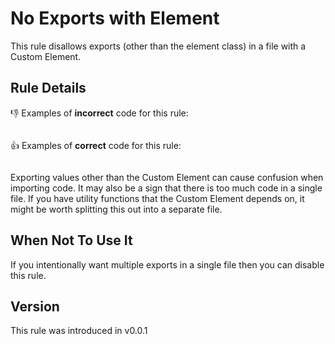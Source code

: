 # No Exports with Element

This rule disallows exports (other than the element class) in a file with a Custom Element.

## Rule Details

👎 Examples of **incorrect** code for this rule:

```js
```

👍 Examples of **correct** code for this rule:

```js
```

Exporting values other than the Custom Element can cause confusion when importing code. It may also be a sign that there is too much code in a single file. If you have utility functions that the Custom Element depends on, it might be worth splitting this out into a separate file.

## When Not To Use It

If you intentionally want multiple exports in a single file then you can disable this rule.

## Version

This rule was introduced in v0.0.1
